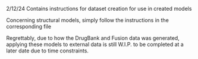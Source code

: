 2/12/24 
Contains instructions for dataset creation for use in created models

Concerning structural models, simply follow the instructions in the corresponding file

Regrettably, due to how the DrugBank and Fusion data was generated, applying these models to external data is still W.I.P. to be completed at a later date due to time constraints.
